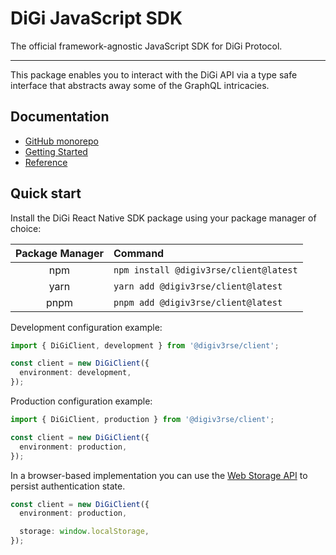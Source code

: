 # DiGi JavaScript SDK

The official framework-agnostic JavaScript SDK for DiGi Protocol.

---

This package enables you to interact with the DiGi API via a type safe interface that abstracts away some of the GraphQL intricacies.

## Documentation

- [GitHub monorepo](https://github.com/digiv3rse/sdk)
- [Getting Started](https://docs.digiv3rse.xyz/docs/digiclient-sdk-1)
- [Reference](https://digiv3rse.github.io/sdk/modules/_digiv3rse_client.html)

## Quick start

Install the DiGi React Native SDK package using your package manager of choice:

| Package Manager | Command                                    |
| :-------------: | :----------------------------------------- |
|       npm       | `npm install @digiv3rse/client@latest` |
|      yarn       | `yarn add @digiv3rse/client@latest`    |
|      pnpm       | `pnpm add @digiv3rse/client@latest`    |

Development configuration example:

```ts
import { DiGiClient, development } from '@digiv3rse/client';

const client = new DiGiClient({
  environment: development,
});
```

Production configuration example:

```ts
import { DiGiClient, production } from '@digiv3rse/client';

const client = new DiGiClient({
  environment: production,
});
```

In a browser-based implementation you can use the [Web Storage API](https://developer.mozilla.org/en-US/docs/Web/API/Web_Storage_API) to persist authentication state.

```ts
const client = new DiGiClient({
  environment: production,

  storage: window.localStorage,
});
```

